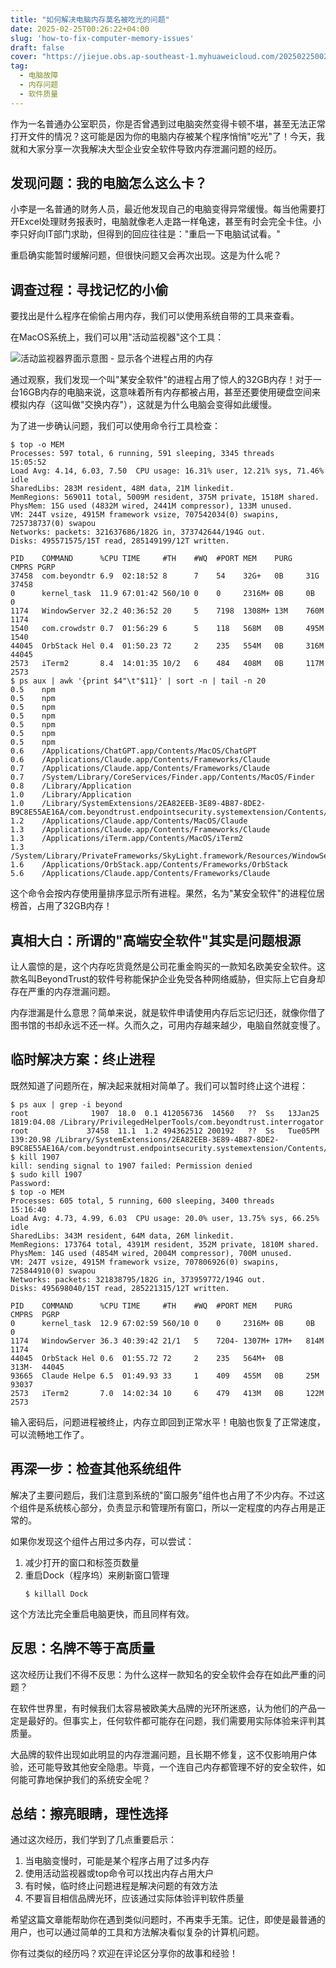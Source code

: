 ```yaml
---
title: "如何解决电脑内存莫名被吃光的问题"
date: 2025-02-25T00:26:22+04:00
slug: 'how-to-fix-computer-memory-issues'
draft: false
cover: "https://jiejue.obs.ap-southeast-1.myhuaweicloud.com/20250225002834946.webp"
tag:
  - 电脑故障
  - 内存问题
  - 软件质量
---
```


作为一名普通办公室职员，你是否曾遇到过电脑突然变得卡顿不堪，甚至无法正常打开文件的情况？这可能是因为你的电脑内存被某个程序悄悄"吃光"了！今天，我就和大家分享一次我解决大型企业安全软件导致内存泄漏问题的经历。

<!--more-->

## 发现问题：我的电脑怎么这么卡？

小李是一名普通的财务人员，最近他发现自己的电脑变得异常缓慢。每当他需要打开Excel处理财务报表时，电脑就像老人走路一样龟速，甚至有时会完全卡住。小李只好向IT部门求助，但得到的回应往往是："重启一下电脑试试看。"

重启确实能暂时缓解问题，但很快问题又会再次出现。这是为什么呢？

## 调查过程：寻找记忆的小偷

要找出是什么程序在偷偷占用内存，我们可以使用系统自带的工具来查看。

在MacOS系统上，我们可以用"活动监视器"这个工具：

![活动监视器界面示意图 - 显示各个进程占用的内存](https://jiejue.obs.ap-southeast-1.myhuaweicloud.com/20250225003017057.webp)

通过观察，我们发现一个叫"某安全软件"的进程占用了惊人的32GB内存！对于一台16GB内存的电脑来说，这意味着所有内存都被占用，甚至还要使用硬盘空间来模拟内存（这叫做"交换内存"），这就是为什么电脑会变得如此缓慢。

为了进一步确认问题，我们可以使用命令行工具检查：

```
$ top -o MEM
Processes: 597 total, 6 running, 591 sleeping, 3345 threads            15:05:52
Load Avg: 4.14, 6.03, 7.50  CPU usage: 16.31% user, 12.21% sys, 71.46% idle
SharedLibs: 283M resident, 48M data, 21M linkedit.
MemRegions: 569011 total, 5009M resident, 375M private, 1518M shared.
PhysMem: 15G used (4832M wired, 2441M compressor), 133M unused.
VM: 244T vsize, 4915M framework vsize, 707542034(0) swapins, 725738737(0) swapou
Networks: packets: 321637686/182G in, 373742644/194G out.
Disks: 495571575/15T read, 285149199/12T written.

PID    COMMAND      %CPU TIME     #TH    #WQ  #PORT MEM    PURG   CMPRS PGRP
37458  com.beyondtr 6.9  02:18:52 8      7    54    32G+   0B     31G   37458
0      kernel_task  11.9 67:01:42 560/10 0    0     2316M+ 0B     0B    0
1174   WindowServer 32.2 40:36:52 20     5    7198  1308M+ 13M    760M  1174
1540   com.crowdstr 0.7  01:56:29 6      5    118   568M   0B     495M  1540
44045  OrbStack Hel 0.4  01:50.23 72     2    235   554M   0B     316M  44045
2573   iTerm2       8.4  14:01:35 10/2   6    484   408M   0B     117M  2573
$ ps aux | awk '{print $4"\t"$11}' | sort -n | tail -n 20
0.5    npm
0.5    npm
0.5    npm
0.5    npm
0.5    npm
0.5    npm
0.5    npm
0.6    /Applications/ChatGPT.app/Contents/MacOS/ChatGPT
0.6    /Applications/Claude.app/Contents/Frameworks/Claude
0.7    /Applications/Claude.app/Contents/Frameworks/Claude
0.7    /System/Library/CoreServices/Finder.app/Contents/MacOS/Finder
0.8    /Library/Application
1.0    /Library/Application
1.0    /Library/SystemExtensions/2EA82EEB-3E89-4B87-8DE2-B9C8E55AE16A/com.beyondtrust.endpointsecurity.systemextension/Contents/MacOS/com.beyondtrust.endpointsecurity
1.2    /Applications/Claude.app/Contents/MacOS/Claude
1.3    /Applications/Claude.app/Contents/Frameworks/Claude
1.3    /Applications/iTerm.app/Contents/MacOS/iTerm2
1.3    /System/Library/PrivateFrameworks/SkyLight.framework/Resources/WindowServer
1.6    /Applications/OrbStack.app/Contents/Frameworks/OrbStack
5.6    /Applications/Claude.app/Contents/Frameworks/Claude
```

这个命令会按内存使用量排序显示所有进程。果然，名为"某安全软件"的进程位居榜首，占用了32GB内存！

## 真相大白：所谓的"高端安全软件"其实是问题根源

让人震惊的是，这个内存吃货竟然是公司花重金购买的一款知名欧美安全软件。这款名叫BeyondTrust的软件号称能保护企业免受各种网络威胁，但实际上它自身却存在严重的内存泄漏问题。

内存泄漏是什么意思？简单来说，就是软件申请使用内存后忘记归还，就像你借了图书馆的书却永远不还一样。久而久之，可用内存越来越少，电脑自然就变慢了。

## 临时解决方案：终止进程

既然知道了问题所在，解决起来就相对简单了。我们可以暂时终止这个进程：

```
$ ps aux | grep -i beyond
root              1907  18.0  0.1 412056736  14560   ??  Ss   13Jan25 1819:04.08 /Library/PrivilegedHelperTools/com.beyondtrust.interrogator
root             37458  11.1  1.2 494362512 200192   ??  Ss   Tue05PM 139:20.98 /Library/SystemExtensions/2EA82EEB-3E89-4B87-8DE2-B9C8E55AE16A/com.beyondtrust.endpointsecurity.systemextension/Contents/MacOS/com.beyondtrust.endpointsecurity
$ kill 1907
kill: sending signal to 1907 failed: Permission denied
$ sudo kill 1907
Password:
$ top -o MEM
Processes: 605 total, 5 running, 600 sleeping, 3400 threads            15:16:40
Load Avg: 4.73, 4.99, 6.03  CPU usage: 20.0% user, 13.75% sys, 66.25% idle
SharedLibs: 343M resident, 64M data, 26M linkedit.
MemRegions: 173764 total, 4391M resident, 352M private, 1810M shared.
PhysMem: 14G used (4854M wired, 2004M compressor), 700M unused.
VM: 247T vsize, 4915M framework vsize, 707806926(0) swapins, 725844910(0) swapou
Networks: packets: 321838795/182G in, 373959772/194G out.
Disks: 495698040/15T read, 285221315/12T written.

PID    COMMAND      %CPU TIME     #TH    #WQ  #PORT MEM    PURG   CMPRS  PGRP
0      kernel_task  12.9 67:02:59 560/10 0    0     2316M+ 0B     0B     0
1174   WindowServer 36.3 40:39:42 21/1   5    7204- 1307M+ 17M+   814M   1174
44045  OrbStack Hel 0.6  01:55.72 72     2    235   564M+  0B     313M-  44045
93665  Claude Helpe 6.5  01:49.93 33     1    409   455M   0B     25M    93037
2573   iTerm2       7.0  14:02:34 10     6    479   413M   0B     122M   2573
```

输入密码后，问题进程被终止，内存立即回到正常水平！电脑也恢复了正常速度，可以流畅地工作了。

## 再深一步：检查其他系统组件

解决了主要问题后，我们注意到系统的"窗口服务"组件也占用了不少内存。不过这个组件是系统核心部分，负责显示和管理所有窗口，所以一定程度的内存占用是正常的。

如果你发现这个组件占用过多内存，可以尝试：

1. 减少打开的窗口和标签页数量
2. 重启Dock（程序坞）来刷新窗口管理
   ```
   $ killall Dock
   ```

这个方法比完全重启电脑更快，而且同样有效。

## 反思：名牌不等于高质量

这次经历让我们不得不反思：为什么这样一款知名的安全软件会存在如此严重的问题？

在软件世界里，有时候我们太容易被欧美大品牌的光环所迷惑，认为他们的产品一定是最好的。但事实上，任何软件都可能存在问题，我们需要用实际体验来评判其质量。

大品牌的软件出现如此明显的内存泄漏问题，且长期不修复，这不仅影响用户体验，还可能导致其他安全隐患。毕竟，一个连自己内存都管理不好的安全软件，如何能可靠地保护我们的系统安全呢？

## 总结：擦亮眼睛，理性选择

通过这次经历，我们学到了几点重要启示：

1. 当电脑变慢时，可能是某个程序占用了过多内存
2. 使用活动监视器或top命令可以找出内存占用大户
3. 有时候，临时终止问题进程是解决问题的有效方法
4. 不要盲目相信品牌光环，应该通过实际体验评判软件质量

希望这篇文章能帮助你在遇到类似问题时，不再束手无策。记住，即使是最普通的用户，也可以通过简单的工具和方法解决看似复杂的计算机问题。

你有过类似的经历吗？欢迎在评论区分享你的故事和经验！
